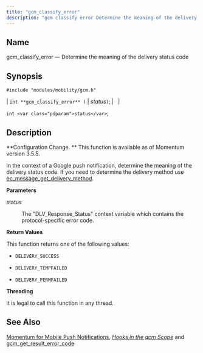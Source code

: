 ```yaml
---
title: "gcm_classify_error"
description: "gcm classify error Determine the meaning of the delivery status code int gcm classify error status int status Configuration Change This function is available as of Momentum version 3 5 5 In the context of a Google push notification determine the meaning of the delivery status code If you need..."
---
```


<a name="apis.gcm_classify_error"></a> 
## Name

gcm_classify_error — Determine the meaning of the delivery status code

## Synopsis

`#include "modules/mobility/gcm.h"`

| `int **gcm_classify_error** (` | <var class="pdparam">status</var>`)`; |   |

`int <var class="pdparam">status</var>`;<a name="idp57570992"></a> 
## Description

**Configuration Change. ** This function is available as of Momentum version 3.5.5.

In the context of a Google push notification, determine the meaning of the delivery status code. If you need to determine the delivery method use [ec_message_get_delivery_method](/momentum/3/3-api/apis-ec-message-get-delivery-method).

**<a name="idp57574592"></a> Parameters**

<dl class="variablelist">

<dt>status</dt>

<dd>

The "DLV_Response_Status" context variable which contains the protocol-specific error code.

</dd>

</dl>

**<a name="idp57577408"></a> Return Values**

This function returns one of the following values:

*   `DELIVERY_SUCCESS`

*   `DELIVERY_TEMPFAILED`

*   `DELIVERY_PERMFAILED`

**<a name="idp57582832"></a> Threading**

It is legal to call this function in any thread.

<a name="idp57583936"></a> 
## See Also

[Momentum for Mobile Push Notifications](/momentum/3/3-push), [*Hooks in the gcm Scope*](/momentum/3/3-api/hooks-gcm) and [gcm_get_result_error_code](/momentum/3/3-api/apis-gcm-get-result-error-code)